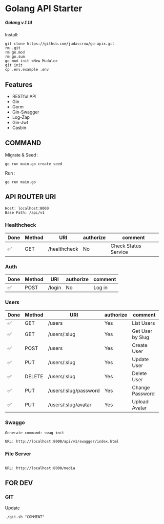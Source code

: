 # Golang API Starter

##### Golang v.1.14

Install:

```
git clone https://github.com/judascrow/go-apix.git
rm .git
rm go.mod
rm go.sum
go mod init <New Mudule>
git init
cp .env.example .env
```

## Features

- RESTful API
- Gin
- Gorm
- Gin-Swagger
- Log-Zap
- Gin-Jwt
- Casbin

## COMMAND

Migrate & Seed :

```
go run main.go create seed
```

Run :

```
go run main.go
```

## API ROUTER URI

```
Host: localhost:8000
Base Path: /api/v1
```

### Healthcheck

| Done               | Method | URI          | authorize | comment              |
| ------------------ | ------ | ------------ | --------- | -------------------- |
| :white_check_mark: | GET    | /healthcheck | No        | Check Status Service |

### Auth

| Done               | Method | URI    | authorize | comment |
| ------------------ | ------ | ------ | --------- | ------- |
| :white_check_mark: | POST   | /login | No        | Log in  |

### Users

| Done               | Method | URI                   | authorize | comment          |
| ------------------ | ------ | --------------------- | --------- | ---------------- |
| :white_check_mark: | GET    | /users                | Yes       | List Users       |
| :white_check_mark: | GET    | /users/:slug          | Yes       | Get User by Slug |
| :white_check_mark: | POST   | /users                | Yes       | Create User      |
| :white_check_mark: | PUT    | /users/:slug          | Yes       | Update User      |
| :white_check_mark: | DELETE | /users/:slug          | Yes       | Delete User      |
| :white_check_mark: | PUT    | /users/:slug/password | Yes       | Change Password  |
| :white_check_mark: | PUT    | /users/:slug/avatar   | Yes       | Upload Avatar    |

### Swaggo

```
Generate command: swag init

URL: http://localhost:8000/api/v1/swagger/index.html
```

### File Server

```

URL: http://localhost:8000/media
```

## FOR DEV

### GIT

Update

```
./git.sh "COMMENT"
```
